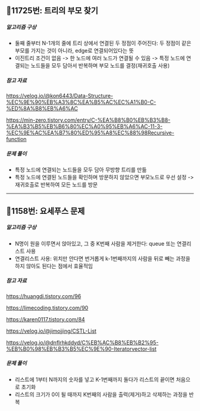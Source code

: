 ## 📝11725번: 트리의 부모 찾기
##### 알고리즘 구상
- 둘째 줄부터 N-1개의 줄에 트리 상에서 연결된 두 정점이 주어진다: 두 정점이 같은 부모를 가지는 것이 아니라, edge로 연결되어있다는 뜻
- 이진트리 조건이 없음 -> 한 노드에 여러 노드가 연결될 수 있음 -> 특정 노드에 연결되는 노드들을 모두 담아서 반복하며 부모 노드를 결정(재귀호출 사용)

##### 참고 자료
https://velog.io/@kon6443/Data-Structure-%EC%9E%90%EB%A3%8C%EA%B5%AC%EC%A1%B0-C-%ED%8A%B8%EB%A6%AC

https://min-zero.tistory.com/entry/C-%EA%B8%B0%EB%B3%B8-%EA%B3%B5%EB%B6%80%EC%A0%95%EB%A6%AC-11-3-%EC%9E%AC%EA%B7%80%ED%95%A8%EC%88%98Recursive-function
##### 문제 풀이
- 특정 노드에 연결되는 노드들을 모두 담아 무방향 트리를 만듦
- 특정 노드에 연결된 노드들을 확인하며 방문하지 않았으면 부모노드로 우선 설정 -> 재귀호출로 반복하여 모든 노드를 방문
---
## 📝1158번: 요세푸스 문제
##### 알고리즘 구상
- N명이 원을 이루면서 앉아있고, 그 중 K번째 사람을 제거한다: queue 또는 연결리스트 사용
- 연결리스트 사용: 위치만 안다면 번거롭게 k-1번째까지의 사람을 뒤로 빼는 과정을 하지 않아도 된다는 점에서 효율적임

##### 참고 자료
https://huangdi.tistory.com/96

https://limecoding.tistory.com/90

https://karen0117.tistory.com/84

https://velog.io/@jimojjing/CSTL-List

https://velog.io/@dnflrhkddyd/C%EB%AC%B8%EB%B2%95-%EB%B0%98%EB%B3%B5%EC%9E%90-Iteratorvector-list
##### 문제 풀이
- 리스트에 1부터 N까지의 숫자를 넣고 K-1번째까지 돌다가 리스트의 끝이면 처음으로 초기화
- 리스트의 크기가 0이 될 때까지 K번째의 사람을 출력(제거)하고 삭제하는 과정을 반복
